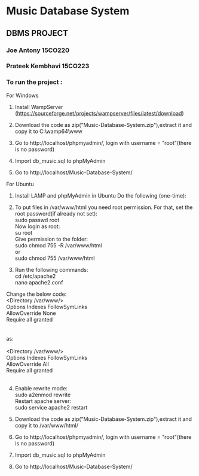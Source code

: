 # Music Database System
## DBMS PROJECT
### Joe Antony 15CO220
### Prateek Kembhavi 15CO223

### To run the project : <br>
For Windows
1. Install WampServer (https://sourceforge.net/projects/wampserver/files/latest/download)

2. Download the code as zip("Music-Database-System.zip"),extract it and copy it to C:\wamp64\www

3. Go to http://localhost/phpmyadmin/, login with username = "root"(there is no password)

4. Import db_music.sql to phpMyAdmin

5. Go to http://localhost/Music-Database-System/

For Ubuntu
1. Install LAMP and phpMyAdmin in Ubuntu
Do the following (one-time):

2. To put files in /var/www/html you need root permission. For that, set the root password(if already not set):<br>
sudo passwd root<br>
Now login as root:<br>
su root<br>
Give permission to the folder:<br>
sudo chmod 755 -R /var/www/html<br>
or<br>
sudo chmod 755 /var/www/html<br>

3. Run the following commands:<br>
cd /etc/apache2<br>
nano apache2.conf<br>

Change the below code:<br>
<Directory /var/www/><br>
Options Indexes FollowSymLinks<br>
AllowOverride None<br>
Require all granted<br>
</Directory><br>
<br>
as:<br>
<br>
<Directory /var/www/><br>
Options Indexes FollowSymLinks<br>
AllowOverride All<br>
Require all granted<br>
</Directory><br>

4. Enable rewrite mode:<br>
sudo a2enmod rewrite<br>
Restart apache server:<br>
sudo service apache2 restart<br>

5. Download the code as zip("Music-Database-System.zip"),extract it and copy it to /var/www/html/

6. Go to http://localhost/phpmyadmin/, login with username = "root"(there is no password)

7. Import db_music.sql to phpMyAdmin

8. Go to http://localhost/Music-Database-System/



